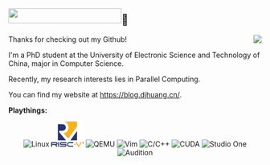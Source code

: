 ## <img width="225" height="30" src="https://glitch-art.vercel.app/api/simple?word=Hi,%20I'm%20Dajun%20Huang&font=VT323" />👋

<picture>
  <source
    srcset="https://github-readme-stats-one-bice.vercel.app/api?username=dajunHuang&show_icons=true&icon_color=0366d6&bg_color=ffffff&hide_title=true&hide_border=true&theme=github_dark&include_all_commits=true&count_private=true&role=OWNER,ORGANIZATION_MEMBER,COLLABORATOR&exclude_repo=ijkplayer,flv.js,DanmakuFlameMaster,ailab,MagicaSakura,boxing,overlord,gengine,discovery,GoogleTranslate,Weibo-Picture-Store"
    media="(prefers-color-scheme: dark)" />
  <source
    srcset="https://github-readme-stats-one-bice.vercel.app/api?username=dajunHuang&show_icons=true&icon_color=0366d6&bg_color=ffffff&hide_title=true&hide_border=true&include_all_commits=true&count_private=true&role=OWNER,ORGANIZATION_MEMBER,COLLABORATOR&exclude_repo=ijkplayer,flv.js,DanmakuFlameMaster,ailab,MagicaSakura,boxing,overlord,gengine,discovery,GoogleTranslate,Weibo-Picture-Store"
    media="(prefers-color-scheme: light), (prefers-color-scheme: no-preference)" />
  <img src="https://github-readme-stats-one-bice.vercel.app/api?username=dajunHuang&show_icons=true&icon_color=0366d6&bg_color=ffffff&hide_title=true&hide_border=true&include_all_commits=true&count_private=true&role=OWNER,ORGANIZATION_MEMBER,COLLABORATOR&exclude_repo=ijkplayer,flv.js,DanmakuFlameMaster,ailab,MagicaSakura,boxing,overlord,gengine,discovery,GoogleTranslate,Weibo-Picture-Store"
    align="right" />
</picture>

Thanks for checking out my Github! 

I'm a PhD student at the University of
Electronic Science and Technology of China, major in Computer Science.

Recently, my research interests lies in Parallel Computing.

You can find my website at https://blog.djhuang.cn/.

**Playthings:**

<div align="center">
<img height="50" src="https://www.kernel.org/theme/images/logos/tux.png" alt="Linux" title="Linux">
<img height="50" src="Tall_2.png" alt="RISC-V" title="RISC-V">
<img height="50" src="https://www.qemu.org/docs/master/_static/qemu_128x128.png" alt="QEMU" title="QEMU">
<img height="50" src="https://www.vim.org/images/vimlogo.svg" alt="Vim" title="Vim">
<img height="50" src="https://isocpp.org/assets/images/cpp_logo.png" alt="C/C++" title="C/C++">
<img height="50" src="https://upload.wikimedia.org/wikipedia/commons/b/b9/Nvidia_CUDA_Logo.jpg" alt="CUDA" title="CUDA">
<img height="50" src="https://upload.wikimedia.org/wikipedia/en/5/50/PreSonus_Studio_One_Logo.png" alt="Studio One" title="Studio One">
<img height="45" src="https://upload.wikimedia.org/wikipedia/commons/0/0e/Adobe_Audition_CC_icon_%282020%29.svg" alt="Audition" title="Audition">
<!-- <img height="50" src="blender.jpg" alt="blender" title="blender"> -->
</div>

<!--
**dajunHuang/dajunHuang** is a ✨ _special_ ✨ repository because its `README.md` (this file) appears on your GitHub profile.

Here are some ideas to get you started:

- 🔭 I’m currently working on ...
- 🌱 I’m currently learning ...
- 👯 I’m looking to collaborate on ...
- 🤔 I’m looking for help with ...
- 💬 Ask me about ...
- 📫 How to reach me: ...
- 😄 Pronouns: ...
- ⚡ Fun fact: ...
-->
